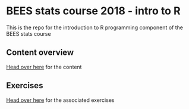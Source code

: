 # BEES stats course 2018 - intro to R
This is the repo for the introduction to R programming component of the BEES stats course

## Content overview
[Head over here](https://github.com/nicercode/2018_BEES_regression/blob/master/Overview.md) for the content

## Exercises 
[Head over here](https://github.com/nicercode/2018_BEES_regression/blob/master/Exercises.md) for the associated exercises
